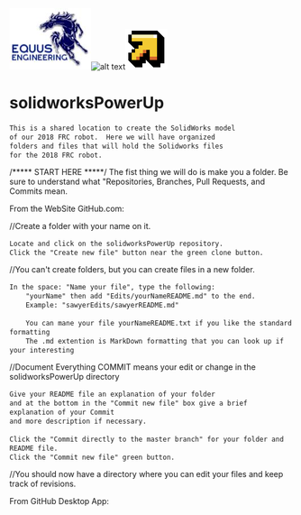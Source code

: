 
 
![alt text](https://raw.githubusercontent.com/FRC5682coach/publicFiles/master/EquusLogo.jpg "Equus Engineering")![alt text](https://www.firstinspires.org/sites/default/files/uploads/resource_library/brand/thumbnails/FIRSTRobotics_IconVert_RGB_sm2.jpg "First Robotics Competition")![alt text](https://raw.githubusercontent.com/FRC5682coach/publicFiles/master/powerup.png "FRC2018 PowerUp")

# solidworksPowerUp
	This is a shared location to create the SolidWorks model
	of our 2018 FRC robot.  Here we will have organized 
	folders and files that will hold the Solidworks files 
	for the 2018 FRC robot.

/*****  START HERE *****/
	The fist thing we will do is make you a folder.
	Be sure to understand what "Repositories, Branches, Pull Requests, and Commits mean.

From the WebSite GitHub.com:

//Create a folder with your name on it.
	
	Locate and click on the solidworksPowerUp repository.
	Click the "Create new file" button near the green clone button.

//You can't create folders, but you can create files in a new folder.
	
	In the space: "Name your file", type the following:
		"yourName" then add "Edits/yourNameREADME.md" to the end.
		Example: "sawyerEdits/sawyerREADME.md"
		
		You can mane your file yourNameREADME.txt if you like the standard formatting
		The .md extention is MarkDown formatting that you can look up if your interesting
		
//Document Everything  COMMIT means your edit or change in the solidworksPowerUp directory
	
	Give your README file an explanation of your folder 
	and at the bottom in the "Commit new file" box give a brief explanation of your Commit
	and more description if necessary.
	
	Click the "Commit directly to the master branch" for your folder and README file.
	Click the "Commit new file" green button.
	

//You should now have a directory where you can edit your files and keep track of revisions.
	
	
From GitHub Desktop App:

